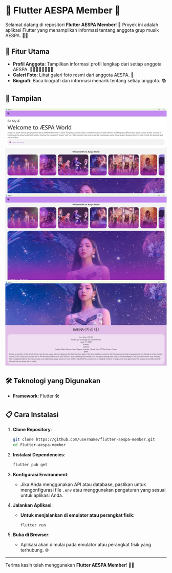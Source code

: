# 🌟 Flutter AESPA Member 🌟

Selamat datang di repositori **Flutter AESPA Member**! 🎉 Proyek ini adalah aplikasi Flutter yang menampilkan informasi tentang anggota grup musik AESPA. 📱🎶

## 🚀 Fitur Utama

- **Profil Anggota**: Tampilkan informasi profil lengkap dari setiap anggota AESPA. 👩‍🎤👩‍🎤👩‍🎤👩‍🎤
- **Galeri Foto**: Lihat galeri foto resmi dari anggota AESPA. 📸
- **Biografi**: Baca biografi dan informasi menarik tentang setiap anggota. 📚

## 📸 Tampilan

![Tampilan Utama](images/1.jpeg)
![Tampilan Utama](images/2.jpeg)
![Tampilan Utama](images/3.jpeg)

## 🛠️ Teknologi yang Digunakan

- **Framework**: Flutter 🛠️

## 📋 Cara Instalasi

1. **Clone Repository**:
    ```bash
    git clone https://github.com/username/flutter-aespa-member.git
    cd flutter-aespa-member
    ```

2. **Instalasi Dependencies**:
    ```bash
    flutter pub get
    ```

3. **Konfigurasi Environment**:
    - Jika Anda menggunakan API atau database, pastikan untuk mengonfigurasi file `.env` atau menggunakan pengaturan yang sesuai untuk aplikasi Anda.

4. **Jalankan Aplikasi**:
    - **Untuk menjalankan di emulator atau perangkat fisik**:
      ```bash
      flutter run
      ```

5. **Buka di Browser**:
    - Aplikasi akan dimulai pada emulator atau perangkat fisik yang terhubung. 🌐

---

Terima kasih telah menggunakan **Flutter AESPA Member**! 🚀💖
